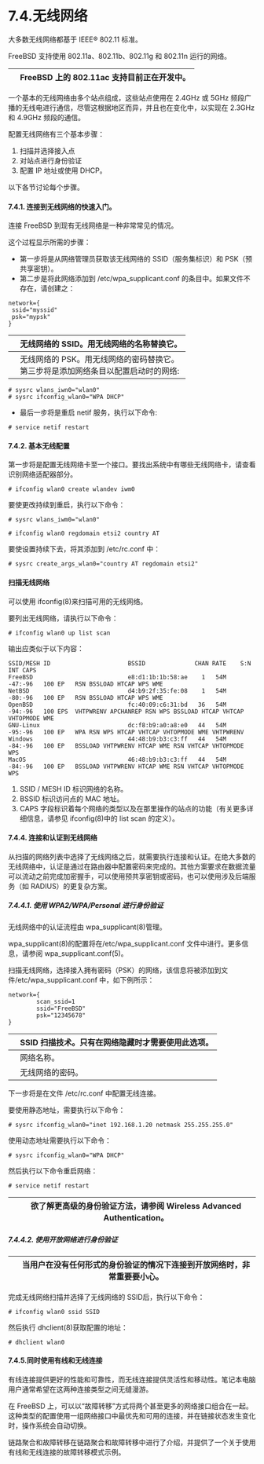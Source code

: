 # 7.4.无线网络

大多数无线网络都基于 IEEE® 802.11 标准。

FreeBSD 支持使用 802.11a、802.11b、802.11g 和 802.11n 运行的网络。

|  | FreeBSD 上的 802.11ac 支持目前正在开发中。|
| -- | -------------------------------------------- |

一个基本的无线网络由多个站点组成，这些站点使用在 2.4GHz 或 5GHz 频段广播的无线电进行通信，尽管这根据地区而异，并且也在变化中，以实现在 2.3GHz 和 4.9GHz 频段的通信。

配置无线网络有三个基本步骤：

1. 扫描并选择接入点
2. 对站点进行身份验证
3. 配置 IP 地址或使用 DHCP。

以下各节讨论每个步骤。

#### 7.4.1. 连接到无线网络的快速入门。

连接 FreeBSD 到现有无线网络是一种非常常见的情况。

这个过程显示所需的步骤：

* 第一步将是从网络管理员获取该无线网络的 SSID（服务集标识）和 PSK（预共享密钥）。
* 第二步是将此网络添加到 /etc/wpa_supplicant.conf 的条目中。如果文件不存在，请创建之：

```
network={
 ssid="myssid" 
 psk="mypsk" 
}
```

|  | 无线网络的 SSID。用无线网络的名称替换它。                            |
| -- | ------------------------------------------------------------------------------------- |
|  | 无线网络的 PSK。用无线网络的密码替换它。<br />第三步将是添加网络条目以配置启动时的网络: |

```
# sysrc wlans_iwn0="wlan0"
# sysrc ifconfig_wlan0="WPA DHCP"
```

* 最后一步将是重启 netif 服务，执行以下命令:

```
# service netif restart
```

#### 7.4.2. 基本无线配置

第一步将是配置无线网络卡至一个接口。要找出系统中有哪些无线网络卡，请查看识别网络适配器部分。

```
# ifconfig wlan0 create wlandev iwm0
```

要使更改持续到重启，执行以下命令：

```
# sysrc wlans_iwm0="wlan0"
```

```
# ifconfig wlan0 regdomain etsi2 country AT
```

要使设置持续下去，将其添加到 /etc/rc.conf 中：

```
# sysrc create_args_wlan0="country AT regdomain etsi2"
```

#### 扫描无线网络

可以使用 ifconfig(8)来扫描可用的无线网络。

要列出无线网络，请执行以下命令：

```
# ifconfig wlan0 up list scan
```

输出应类似于以下内容：

```
SSID/MESH ID                      BSSID              CHAN RATE    S:N     INT CAPS
FreeBSD                           e8:d1:1b:1b:58:ae    1   54M  -47:-96   100 EP   RSN BSSLOAD HTCAP WPS WME
NetBSD                            d4:b9:2f:35:fe:08    1   54M  -80:-96   100 EP   RSN BSSLOAD HTCAP WPS WME
OpenBSD                           fc:40:09:c6:31:bd   36   54M  -94:-96   100 EPS  VHTPWRENV APCHANREP RSN WPS BSSLOAD HTCAP VHTCAP VHTOPMODE WME
GNU-Linux                         dc:f8:b9:a0:a8:e0   44   54M  -95:-96   100 EP   WPA RSN WPS HTCAP VHTCAP VHTOPMODE WME VHTPWRENV
Windows                           44:48:b9:b3:c3:ff   44   54M  -84:-96   100 EP   BSSLOAD VHTPWRENV HTCAP WME RSN VHTCAP VHTOPMODE WPS
MacOS                             46:48:b9:b3:c3:ff   44   54M  -84:-96   100 EP   BSSLOAD VHTPWRENV HTCAP WME RSN VHTCAP VHTOPMODE WPS
```

1. SSID / MESH ID 标识网络的名称。
2. BSSID 标识访问点的 MAC 地址。
3. CAPS 字段标识着每个网络的类型以及在那里操作的站点的功能（有关更多详细信息，请参见 ifconfig(8)中的 list scan 的定义）。

#### 7.4.4. 连接和认证到无线网络

从扫描的网络列表中选择了无线网络之后，就需要执行连接和认证。在绝大多数的无线网络中，认证是通过在路由器中配置密码来完成的。其他方案要求在数据流量可以流动之前完成加密握手，可以使用预共享密钥或密码，也可以使用涉及后端服务（如 RADIUS）的更复杂方案。

##### 7.4.4.1. 使用 WPA2/WPA/Personal 进行身份验证

无线网络中的认证流程由 wpa_supplicant(8)管理。

wpa_supplicant(8)的配置将在/etc/wpa_supplicant.conf 文件中进行。更多信息，请参阅 wpa_supplicant.conf(5)。

扫描无线网络，选择接入拥有密码（PSK）的网络，该信息将被添加到文件/etc/wpa_supplicant.conf 中，如下例所示：

```
network={
        scan_ssid=1 
        ssid="FreeBSD" 
        psk="12345678" 
}
```

|  | SSID 扫描技术。只有在网络隐藏时才需要使用此选项。|
| -- | --------------------------------------------------- |
|  | 网络名称。                         |
|  | 无线网络的密码。                   |

下一步将是在文件 /etc/rc.conf 中配置无线连接。

要使用静态地址，需要执行以下命令：

```
# sysrc ifconfig_wlan0="inet 192.168.1.20 netmask 255.255.255.0"
```

使用动态地址需要执行以下命令：

```
# sysrc ifconfig_wlan0="WPA DHCP"
```

然后执行以下命令重启网络：

```
# service netif restart
```

|  | 欲了解更高级的身份验证方法，请参阅 Wireless Advanced Authentication。|
| -- | ----------------------------------------------------------------------- |

##### 7.4.4.2. 使用开放网络进行身份验证

|  | 当用户在没有任何形式的身份验证的情况下连接到开放网络时，非常重要要小心。|
| -- | -------------------------------------------------------------------------- |

完成无线网络扫描并选择了无线网络的 SSID后，执行以下命令：

```
# ifconfig wlan0 ssid SSID
```

然后执行 dhclient(8)获取配置的地址：

```
# dhclient wlan0
```

#### 7.4.5.同时使用有线和无线连接

有线连接提供更好的性能和可靠性，而无线连接提供灵活性和移动性。笔记本电脑用户通常希望在这两种连接类型之间无缝漫游。

在 FreeBSD 上，可以以“故障转移”方式将两个甚至更多的网络接口组合在一起。这种类型的配置使用一组网络接口中最优先和可用的连接，并在链接状态发生变化时，操作系统会自动切换。

链路聚合和故障转移在链路聚合和故障转移中进行了介绍，并提供了一个关于使用有线和无线连接的故障转移模式示例。

